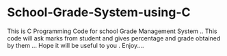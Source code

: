 # School-Grade-System-using-C

This is C Programming Code for school Grade Management System ..
This code will ask marks from student and gives percentage and grade obtained by them ...
Hope it will be useful to you .
Enjoy....

